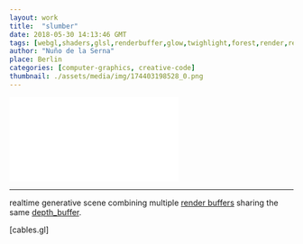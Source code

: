 ```yaml
---
layout: work
title:  "slumber"
date: 2018-05-30 14:13:46 GMT
tags: [webgl,shaders,glsl,renderbuffer,glow,twighlight,forest,render,realtime,dark,limbo,computer graphics]
author: "Nuño de la Serna"
place: Berlin
categories: [computer-graphics, creative-code]
thumbnail: ./assets/media/img/174403198528_0.png
---
```


<div class="video-responsive">
<iframe frameborder="0" src="./assets/slumberjs/index.html"></iframe>
</div>

----

realtime generative scene combining multiple [render buffers](https://www.khronos.org/opengl/wiki/Renderbuffer_Object) sharing the same [depth_buffer](https://www.khronos.org/opengl/wiki/Depth_Test#Depth_buffer).

[cables.gl]

